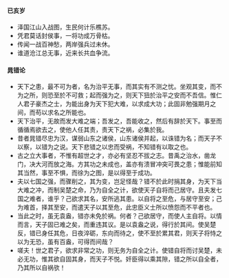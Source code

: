 #### 已亥岁 
- 泽国江山入战图，生民何计乐樵苏。
- 凭君莫话封侯事，一将功成万骨枯。
- 传闻一战百神愁，两岸强兵过未休。
- 谁道沧江总无事，近来长共血争流。
>
#### 晁错论
- 天下之患，最不可为者，名为治平无事，而其实有不测之忧。坐观其变，而不为之所，则恐至於不可救；起而强为之，则天下狃於治平之安而不吾信。惟仁人君子豪杰之士，为能出身为天下犯大难，以求成大功；此固非勉强期月之间，而苟以求名之所能也。
- 天下治平，无故而发大难之端；吾发之，吾能收之，然后有辞於天下。事至而循循焉欲去之，使他人任其责，责天下之祸，必集於我。
- 昔者晁错尽忠为汉，谋弱山东之诸侯，山东诸侯并起，以诛错为名；而天子不以察，以错为之说。天下悲错之以忠而受祸，不知错有以取之也。
- 古之立大事者，不惟有超世之才，亦必有坚忍不拔之志。昔禹之治水，凿龙门，决大河而放之海。方其功之未成也，盖亦有溃冒冲突可畏之患；惟能前知其当然，事至不惧，而徐为之图，是以得至于成功。
- 夫以七国之强，而骤削之，其为变，岂足怪哉？错不於此时捐其身，为天下当大难之冲，而制吴楚之命，乃为自全之计，欲使天子自将而己居守。且夫发七国之难者，谁乎？己欲求其名，安所逃其患。以自将之至危，与居守至安；己为难首，择其至安，而遣天子以其至危，此忠臣义士所以愤怨而不平者也。
- 当此之时，虽无袁盎，错亦未免於祸。何者？己欲居守，而使人主自将。以情而言，天子固已难之矣，而重违其议。是以袁盎之说，得行於其间。使吴楚反，错已身任其危，日夜淬砺，东向而待之，使不至於累其君，则天子将恃之以为无恐，虽有百盎，可得而间哉？
- 嗟夫！世之君子，欲求非常之功，则无务为自全之计。使错自将而讨吴楚，未必无功，惟其欲自固其身，而天子不悦。奸臣得以乘其隙，错之所以自全者，乃其所以自祸欤！
>
#### 

















